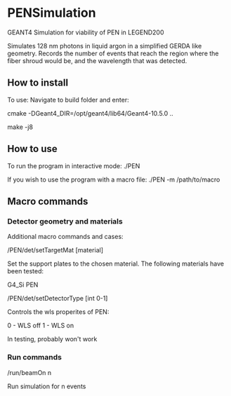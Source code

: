 # PENSimulation
GEANT4 Simulation for viability of PEN in LEGEND200

Simulates 128 nm photons in liquid argon in a simplified GERDA like geometry. Records the number of events that reach the region where the fiber shroud would be, and the wavelength that was detected.

## How to install

To use: Navigate to build folder and enter:

cmake -DGeant4_DIR=/opt/geant4/lib64/Geant4-10.5.0 ..

make -j8

## How to use

To run the program in interactive mode:
./PEN

If you wish to use the program with a macro file:
./PEN -m /path/to/macro

## Macro commands

### Detector geometry and materials
Additional macro commands and cases:

/PEN/det/setTargetMat [material]

Set the support plates to the chosen material. The following materials have been tested:

G4_Si
PEN


/PEN/det/setDetectorType [int 0-1]

Controls the wls properites of PEN:

  0 - WLS off
  1 - WLS on

  In testing, probably won't work

### Run commands

/run/beamOn n

Run simulation for n events
